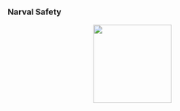 ### Narval Safety
<p align="center">
  <img src="https://user-images.githubusercontent.com/49988623/109388890-1e4e1680-790a-11eb-87c8-1e28ffb29887.png" width="158" height="158">
</p>

